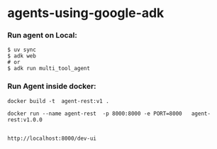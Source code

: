 # agents-using-google-adk

### Run agent on Local:
```shell
$ uv sync
$ adk web
# or 
$ adk run multi_tool_agent
```


### Run Agent inside docker:
```shell
docker build -t  agent-rest:v1 . 

docker run --name agent-rest  -p 8000:8000 -e PORT=8000   agent-rest:v1.0.0


http://localhost:8000/dev-ui
```